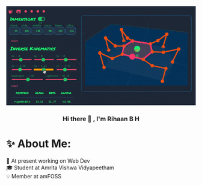 <div id="header" align="center">
  <img src="assets/backdrop.gif" alt="hehe"/>
</div>

### <center>Hi there 👋 , I'm Rihaan B H</center>

# ✨ About Me:
💫 At present working on Web Dev<br>🎓 Student at Amrita Vishwa Vidyapeetham<br>💡 Member at amFOSS



